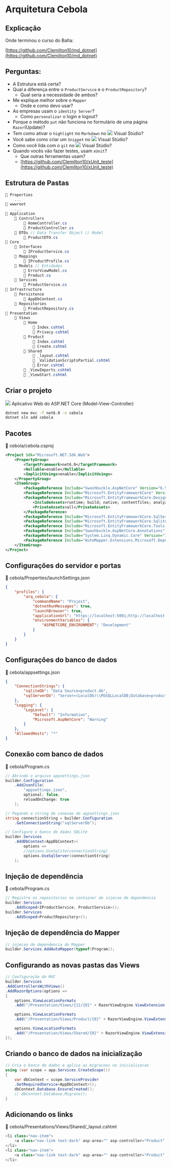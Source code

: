 # Arquitetura Cebola

## Explicação

Onde terminou o curso do Balta:

[https://github.com/Clemilton10/md_dotnet](https://github.com/Clemilton10/md_dotnet)

## Perguntas:

-   A Estrutura está certa?
-   Qual a diferença entre o `ProductService` e o `ProductRepository`?
    -   Qual seria a necessidade de ambos?
-   Me explique melhor sobre o `Mapper`
    -   Onde e como devo usar?
-   As empresas usam o `identity Server`?
    -   Como `personalizar` o login e logout?
-   Porque o método `put` não funciona no formulário de uma página `Razor`(Update)?
-   Tem como ativar o `highlight` no `Markdown` no ![](https://raw.githubusercontent.com/Clemilton10/icons/409d6f8e4996b306276f8c31332e2574ce7b019e/vs.svg) Visual Stúdio?
-   Você sabe como criar um `Snippet` no ![](https://raw.githubusercontent.com/Clemilton10/icons/409d6f8e4996b306276f8c31332e2574ce7b019e/vs.svg) Visual Stúdio?
-   Como você lida com o `git` no ![](https://raw.githubusercontent.com/Clemilton10/icons/409d6f8e4996b306276f8c31332e2574ce7b019e/vs.svg) Visual Stúdio?
-   Quando vocês vão fazer testes, usam `xUnit`?
    -   Que outras ferramentas usam?
    -   [https://github.com/Clemilton10/xUnit_teste](https://github.com/Clemilton10/xUnit_teste)

## Estrutura de Pastas

```csharp
📁 Properties
	...
📁 wwwroot
	...
📁 Application
	📁 Controllers
		📄 HomeController.cs
		📄 ProductController.cs
	📁 DTOs // Data Transfer Object // Model
		📄 ProductDTO.cs
📁 Core
	📁 Interfaces
		📄 IProductService.cs
	📁 Mappings
		📄 IProductProfile.cs
	📁 Models // Entidades
		📄 ErrorViewModel.cs
		📄 Product.cs
	📁 Services
		📄 ProductService.cs
📁 Infrastructure
	📁 Persistence
		📄 AppDbContext.cs
	📁 Repositories
		📄 ProductRepository.cs
📁 Presentation
	📁 Views
		📁 Home
			📄 Index.cshtml
			📄 Privacy.cshtml
		📁 Product
			📄 Index.cshtml
			📄 Create.cshtml
		📁 Shared
			📄 _layout.cshtml
			📄 _ValidationScriptsPartial.cshtml
			📄 Error.cshtml
		📄 _ViewImports.cshtml
		📄 _ViewStart.cshtml
```

## Criar o projeto

![](https://raw.githubusercontent.com/Clemilton10/icons/409d6f8e4996b306276f8c31332e2574ce7b019e/vs.svg) Aplicativo Web do ASP.NET Core (Model-View-Controller)

```sh
dotnet new mvc -f net6.0 -n cebola
dotnet sln add cebola
```

## Pacotes

📝 cebola/cebola.csproj

```xml
<Project Sdk="Microsoft.NET.Sdk.Web">
	<PropertyGroup>
		<TargetFramework>net6.0</TargetFramework>
		<Nullable>enable</Nullable>
		<ImplicitUsings>enable</ImplicitUsings>
	</PropertyGroup>
	<ItemGroup>
		<PackageReference Include="Swashbuckle.AspNetCore" Version="6.5.0" />
		<PackageReference Include="Microsoft.EntityFrameworkCore" Version="7.0.13" />
		<PackageReference Include="Microsoft.EntityFrameworkCore.Design" Version="7.0.13">
			<IncludeAssets>runtime; build; native; contentfiles; analyzers; buildtransitive</IncludeAssets>
			<PrivateAssets>all</PrivateAssets>
		</PackageReference>
		<PackageReference Include="Microsoft.EntityFrameworkCore.SqlServer" Version="7.0.13" />
		<PackageReference Include="Microsoft.EntityFrameworkCore.Sqlite" Version="7.0.13" />
		<PackageReference Include="Microsoft.EntityFrameworkCore.Tools.DotNet" Version="2.0.3" />
		<PackageReference Include="Swashbuckle.AspNetCore.Annotations" Version="6.5.0" />
		<PackageReference Include="System.Linq.Dynamic.Core" Version="1.3.5" />
		<PackageReference Include="AutoMapper.Extensions.Microsoft.DependencyInjection" Version="6.0.0" />
	</ItemGroup>
</Project>
```

## Configurações do servidor e portas

📝 cebola/Properties/launchSettings.json

```json
{
	"profiles": {
		"arq_cebola": {
			"commandName": "Project",
			"dotnetRunMessages": true,
			"launchBrowser": true,
			"applicationUrl": "https://localhost:5001;http://localhost:5000",
			"environmentVariables": {
				"ASPNETCORE_ENVIRONMENT": "Development"
			}
		}
	}
}
```

## Configurações do banco de dados

📝 cebola/appsettings.json

```json
{
	"ConnectionStrings": {
		"sqliteDb": "Data Source=product.db",
		"sqlServerDb": "Server=(LocalDb)\\MSSQLLocalDB;Database=product;Trusted_Connection=True;TrustServerCertificate=True;"
	},
	"Logging": {
		"LogLevel": {
			"Default": "Information",
			"Microsoft.AspNetCore": "Warning"
		}
	},
	"AllowedHosts": "*"
}
```

## Conexão com banco de dados

📝 cebola/Program.cs

```csharp
// Abrindo o arquivo appsettings.json
builder.Configuration
	.AddJsonFile(
		"appsettings.json",
		optional: false,
		reloadOnChange: true
	);

// Pegando a string de conexao do appsettings.json
string connectionString = builder.Configuration
	.GetConnectionString("sqlServerDb");

// Configure o banco de dados SQLite
builder.Services
	.AddDbContext<AppDbContext>(
		options =>
		//options.UseSqlite(connectionString)
		options.UseSqlServer(connectionString)
	);
```

## Injeção de dependência

📝 cebola/Program.cs

```csharp
// Registre os repositorios no container de injecao de dependencia
builder.Services
	.AddScoped<IProductService, ProductService>();
builder.Services
	.AddScoped<ProductRepository>();
```

## Injeção de dependência do Mapper

```csharp
// injecao de dependencia do Mapper
builder.Services.AddAutoMapper(typeof(Program));
```

## Configurando as novas pastas das Views

```csharp
// Configuração do MVC
builder.Services
.AddControllersWithViews()
.AddRazorOptions(options =>
{
	options.ViewLocationFormats
	.Add("/Presentation/Views/{1}/{0}" + RazorViewEngine.ViewExtension);

	options.ViewLocationFormats
	.Add("/Presentation/Views/Product/{0}" + RazorViewEngine.ViewExtension);

	options.ViewLocationFormats
	.Add("/Presentation/Views/Shared/{0}" + RazorViewEngine.ViewExtension);
});
```

## Criando o banco de dados na inicialização

```csharp
// Cria o banco de dados e aplica as migracoes na inicializacao
using (var scope = app.Services.CreateScope())
{
	var dbContext = scope.ServiceProvider
	.GetRequiredService<AppDbContext>();
	dbContext.Database.EnsureCreated();
	// dbContext.Database.Migrate();
}
```

## Adicionando os links

📝 cebola/Presentations/Views/Shared/\_layout.cshtml

```csharp
<li class="nav-item">
	<a class="nav-link text-dark" asp-area="" asp-controller="Product" asp-action="Index">Product</a>
</li>
<li class="nav-item">
	<a class="nav-link text-dark" asp-area="" asp-controller="Product" asp-action="Create">Create</a>
</li>
```

